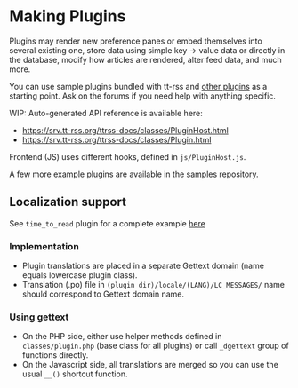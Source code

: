 # Making Plugins

Plugins may render new preference panes or embed themselves into several
existing one, store data using simple key -\> value data or directly in
the database, modify how articles are rendered, alter feed data, and
much more.

You can use sample plugins bundled with tt-rss and [other
plugins](../Plugins.md) as a starting point. Ask on the forums if you need help
with anything specific.

WIP: Auto-generated API reference is available here:

- https://srv.tt-rss.org/ttrss-docs/classes/PluginHost.html
- https://srv.tt-rss.org/ttrss-docs/classes/Plugin.html

Frontend (JS) uses different hooks, defined in <code>js/PluginHost.js</code>.

A few more example plugins are available in the [samples](https://gitlab.tt-rss.org/tt-rss/tt-rss-samples) repository.

## Localization support

See ``time_to_read`` plugin for a complete example [here](https://gitlab.tt-rss.org/tt-rss/plugins/ttrss-time-to-read)

### Implementation

- Plugin translations are placed in a separate Gettext domain (name equals lowercase plugin class).
- Translation (.po) file in ``(plugin dir)/locale/(LANG)/LC_MESSAGES/`` name should correspond to Gettext domain name.

### Using gettext

- On the PHP side, either use helper methods defined in ``classes/plugin.php``
  (base class for all plugins) or call ``_dgettext`` group of functions
  directly.
- On the Javascript side, all translations are merged so you can use the usual
  ``__()`` shortcut function.

